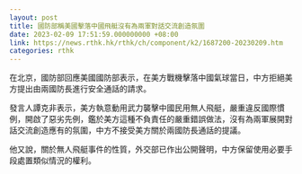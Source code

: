 ```yaml
---
layout: post
title: 國防部稱美國擊落中國飛艇沒有為兩軍對話交流創造氛圍
date: 2023-02-09 17:51:59.000000000 +08:00
link: https://news.rthk.hk/rthk/ch/component/k2/1687200-20230209.htm
categories: rthk
---
```


在北京，國防部回應美國國防部表示，在美方戰機擊落中國氣球當日，中方拒絕美方提出由兩國防長進行安全通話的請求。

發言人譚克非表示，美方執意動用武力襲擊中國民用無人飛艇，嚴重違反國際慣例，開啟了惡劣先例，鑑於美方這種不負責任的嚴重錯誤做法，沒有為兩軍展開對話交流創造應有的氛圍，中方不接受美方關於兩國防長通話的提議。

他又說，關於無人飛艇事件的性質，外交部已作出公開聲明，中方保留使用必要手段處置類似情況的權利。
